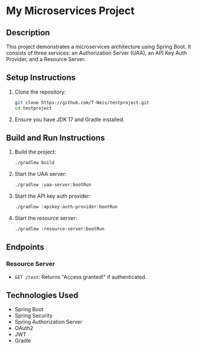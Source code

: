 # My Microservices Project

## Description

This project demonstrates a microservices architecture using Spring Boot. It consists of three services: an Authorization Server (UAA), an API Key Auth Provider, and a Resource Server.

## Setup Instructions

1. Clone the repository:

   ```bash
   git clone https://github.com/T-Neis/testproject.git
   cd testproject
   ```

2. Ensure you have JDK 17 and Gradle installed.

## Build and Run Instructions

1. Build the project:

   ```bash
   ./gradlew build
   ```

2. Start the UAA server:

   ```bash
   ./gradlew :uaa-server:bootRun
   ```

3. Start the API key auth provider:

   ```bash
   ./gradlew :apikey-auth-provider:bootRun
   ```

4. Start the resource server:

   ```bash
   ./gradlew :resource-server:bootRun
   ```

## Endpoints

### Resource Server

- `GET /test`: Returns "Access granted!" if authenticated.

## Technologies Used

- Spring Boot
- Spring Security
- Spring Authorization Server
- OAuth2
- JWT
- Gradle

